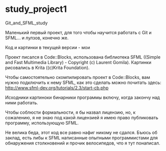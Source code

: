 # study_project1
Git_and_SFML_study


Маленький первый проект, для того чтобы научится работать с Git и SFML... и лулзов, конечно же. 

Код и картинки в текущей версии - мои

Проект писался в Code::Blocks, использована библиотека SFML ((Simple and Fast Multimedia Library) - Copyright (c) Laurent Gomila).
  Картинки рисовались в Krita ((c)Krita Foundation).
  
Чтобы самостоятельно скомпилировать проект в Code::Blocks, вам нужно подключить к нему SFML, как это сделать можно почитать здесь: 
http://www.sfml-dev.org/tutorials/2.3/start-cb.php

Исходники картиноки бинарники программы включу, когда закончу над ними работать.

Чтобы соблюсти формальности, я бы назвал лицензию, но, к сожалению, я не знаю под какой лицензией я имею право публиковать 
  программу, использующую SFML.
  
Не велика беда, этот код все равно нафиг никому не сдался. Бъюсь об заклад, есть либы к SFML написанные опытными программистами
  для обнаружения столкновений и прочик велосипедов, что я тут понаписал.

